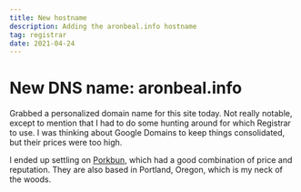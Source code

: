 ```yaml
---
title: New hostname
description: Adding the aronbeal.info hostname
tag: registrar
date: 2021-04-24
---
```


# New DNS name: aronbeal.info

Grabbed a personalized domain name for this site today.  Not really notable, except to mention that I had to do some hunting around for which Registrar to use.  I was thinking about Google Domains to keep things consolidated, but their prices were too high.

I ended up settling on [Porkbun](https://porkbun.com/), which had a good combination of price and reputation.  They are also based in Portland, Oregon, which is my neck of the woods.
